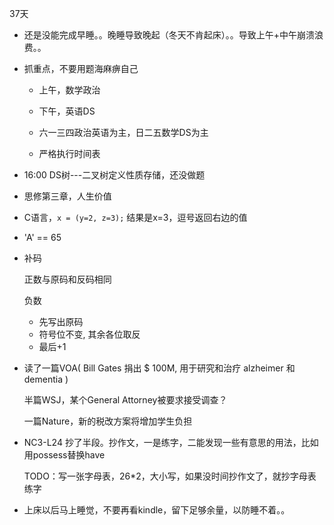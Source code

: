 37天

*	还是没能完成早睡。。晚睡导致晚起（冬天不肯起床）。。导致上午+中午崩溃浪费。。

*	抓重点，不要用题海麻痹自己

	*	上午，数学政治

	*	下午，英语DS

	*	六一三四政治英语为主，日二五数学DS为主

	*	严格执行时间表

*	16:00 DS树---二叉树定义性质存储，还没做题

*	思修第三章，人生价值

*	C语言，`x = (y=2, z=3);` 结果是x=3，逗号返回右边的值

*	'A' == 65

*	补码

	正数与原码和反码相同

	负数

	*	先写出原码
	*	符号位不变, 其余各位取反
	*	最后+1

*	读了一篇VOA( Bill Gates 捐出 $ 100M, 用于研究和治疗 alzheimer 和 dementia )

	半篇WSJ，某个General Attorney被要求接受调查？

	一篇Nature，新的税改方案将增加学生负担

*	NC3-L24 抄了半段。抄作文，一是练字，二能发现一些有意思的用法，比如用possess替换have

	TODO：写一张字母表，26*2，大小写，如果没时间抄作文了，就抄字母表练字

*	上床以后马上睡觉，不要再看kindle，留下足够余量，以防睡不着。。
